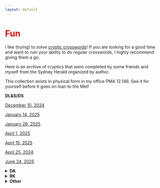 ```yaml
---
layout: default
---
```


<h1 style="color: #cc0000;">Fun</h1>

I like (trying) to solve [cryptic crosswords](https://en.wikipedia.org/wiki/Cryptic_crossword)! If you are looking for a good time and want to ruin your ability to do regular crosswords, I highly recommend giving them a go. 

Here is an archive of cryptics that were completed by some friends and myself from the Sydney Herald organized by author. 

This collection exists in physical form in my office PMA 12.146. See it for yourself before it goes on loan to the Met!

 
**DL&S/DS**

 [December 10, 2024](assets/files/cryptics/DLS_12_10_24.pdf)
 
 [January 14, 2025](/assets/files/cryptics/DLS_1_14_25.pdf)
 
 [January 28, 2025](/assets/files/cryptics/DLS_1_28_25.pdf)
 
 [April 1, 2025](/assets/files/cryptics/DLS_4_1_25.pdf)
 
 [April 15, 2025](/assets/files/cryptics/DLS_4_15_25.pdf)
 
 [April 25, 2024](/assets/files/cryptics/DS_4_25_25.pdf)
 
 [June 24, 2025](/assets/files/cryptics/DLS_6_24_25.pdf)


<details class="expand-box">
  <summary><strong>DA</strong></summary>

  
   [December 5, 2024](/assets/files/cryptics/DA_12_5_24.pdf)
    
   [January 15, 2025](/assets/files/cryptics/DA_1_15_25.pdf)
    
   [February 6, 2025](/assets/files/cryptics/DA_2_6_25.pdf)
   
   [February 27, 2025](/assets/files/cryptics/DA_2_27_25.pdf)
   
   [March 6, 2025](/assets/files/cryptics/DA_3_6_25.pdf)
   
   [March 13, 2025](/assets/files/cryptics/DA_3_13_25.pdf)
   
   [April 10, 2025](/assets/files/cryptics/DA_4_10_25.pdf)
   
   [June 26, 2025](/assets/files/cryptics/DA_6_26_25.pdf)
   
   [idk when](/assets/files/cryptics/DA_idk.pdf)

    
</details>

<details class="expand-box">
  <summary><strong>RK</strong></summary>


  [December 11, 2024](/assets/files/cryptics/RK_12_11_24.pdf)
  
  [December 25, 2024](/assets/files/cryptics/RK_12_25_24.pdf)
  
  [February 19, 2025](/assets/files/cryptics/RK_2_19_25.pdf)
   
  [March 19, 2025](/assets/files/cryptics/RK_3_19_25.pdf)
  
  [March 26, 2025](/assets/files/cryptics/RK_3_26_25.pdf)
  
  [April 9, 2025](/assets/files/cryptics/RK_4_9_25.pdf)
  
  [April 23, 2025](/assets/files/cryptics/RK_4_23_25.pdf)
  
  [June 18, 2025](/assets/files/cryptics/RK_6_18_25.pdf)
  
  [idk when](/assets/files/cryptics/RK_idk.pdf)

    
</details>

<details class="expand-box">
  <summary><strong>Other</strong></summary>


  [LR, December 30, 2024](/assets/files/cryptics/LR_12_30_24.pdf)
  
  [NS, January 1, 2025](/assets/files/cryptics/NS_1_1_25.pdf)
  
  [RM, April 13, 2025](/assets/files/cryptics/RM_4_13_25.pdf)

    
</details>


